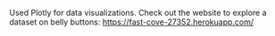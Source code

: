Used Plotly for data visualizations.  Check out the website to explore a dataset on belly buttons: https://fast-cove-27352.herokuapp.com/
